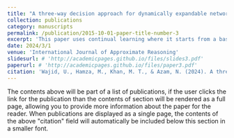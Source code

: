 ```yaml
---
title: "A three-way decision approach for dynamically expandable networks"
collection: publications
category: manuscripts
permalink: /publication/2015-10-01-paper-title-number-3
excerpt: 'This paper uses continual learning where it starts from a base CNN architecture and expands incrementally in a class incremental learning setup. Newer class labels along with their training data are introduced sequentially, allowing the model to accommodate new information in order to classify among all seen labels. In the process it expands where three-way decisions comes into play, deciding how much to expand depending on the overlap of the semantic drift expected for learning new labels.'
date: 2024/3/1
venue: 'International Journal of Approximate Reasoning'
slidesurl: # 'http://academicpages.github.io/files/slides3.pdf'
paperurl: # 'http://academicpages.github.io/files/paper3.pdf'
citation: 'Wajid, U., Hamza, M., Khan, M. T., & Azam, N. (2024). A three-way decision approach for dynamically expandable networks. International Journal of Approximate Reasoning, 166, 109105.'
---
```


The contents above will be part of a list of publications, if the user clicks the link for the publication than the contents of section will be rendered as a full page, allowing you to provide more information about the paper for the reader. When publications are displayed as a single page, the contents of the above "citation" field will automatically be included below this section in a smaller font.
